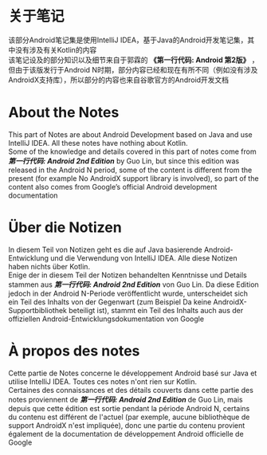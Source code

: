 # 关于笔记
该部分Android笔记集是使用IntelliJ IDEA，基于Java的Android开发笔记集，其中没有涉及有关Kotlin的内容<br>
该笔记设及的部分知识以及细节来自于郭霖的 **《第一行代码: Android 第2版》** ，但由于该版发行于Android N时期，部分内容已经和现在有所不同（例如没有涉及AndroidX支持库），所以部分的内容也来自谷歌官方的Android开发文档

# About the Notes
This part of Notes are about Android Development based on Java and use IntelliJ IDEA. All these notes have nothing about Kotlin.<br>
Some of the knowledge and details covered in this part of notes come from **<i>第一行代码: Android 2nd Edition</i>** by Guo Lin, but since this edition was released in the Android N period, some of the content is different from the present (for example No AndroidX support library is involved), so part of the content also comes from Google’s official Android development documentation

# Über die Notizen
In diesem Teil von Notizen geht es die auf Java basierende Android-Entwicklung und die Verwendung von IntelliJ IDEA. Alle diese Notizen haben nichts über Kotlin. <br>
Enige der in diesem Teil der Notizen behandelten Kenntnisse und Details stammen aus ***第一行代码: Android 2nd Edition*** von Guo Lin. Da diese Edition jedoch in der Android N-Periode veröffentlicht wurde, unterscheidet sich ein Teil des Inhalts von der Gegenwart (zum Beispiel Da keine AndroidX-Supportbibliothek beteiligt ist), stammt ein Teil des Inhalts auch aus der offiziellen Android-Entwicklungsdokumentation von Google

# À propos des notes
Cette partie de Notes concerne le développement Android basé sur Java et utilise IntelliJ IDEA. Toutes ces notes n'ont rien sur Kotlin.<br>
Certaines des connaissances et des détails couverts dans cette partie des notes proviennent de **<i> 第一行代码: Android 2nd Edition </i>** de Guo Lin, mais depuis que cette édition est sortie pendant la période Android N, certains du contenu est différent de l'actuel (par exemple, aucune bibliothèque de support AndroidX n'est impliquée), donc une partie du contenu provient également de la documentation de développement Android officielle de Google
